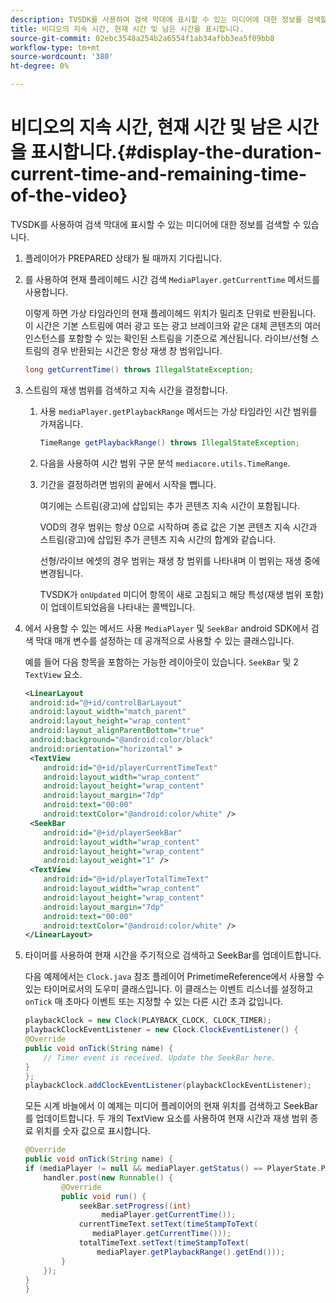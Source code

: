 ```yaml
---
description: TVSDK를 사용하여 검색 막대에 표시할 수 있는 미디어에 대한 정보를 검색할 수 있습니다.
title: 비디오의 지속 시간, 현재 시간 및 남은 시간을 표시합니다.
source-git-commit: 02ebc3548a254b2a6554f1ab34afbb3ea5f09bb8
workflow-type: tm+mt
source-wordcount: '380'
ht-degree: 0%

---
```


# 비디오의 지속 시간, 현재 시간 및 남은 시간을 표시합니다.{#display-the-duration-current-time-and-remaining-time-of-the-video}

TVSDK를 사용하여 검색 막대에 표시할 수 있는 미디어에 대한 정보를 검색할 수 있습니다.

1. 플레이어가 PREPARED 상태가 될 때까지 기다립니다.
1. 를 사용하여 현재 플레이헤드 시간 검색 `MediaPlayer.getCurrentTime` 메서드를 사용합니다.

   이렇게 하면 가상 타임라인의 현재 플레이헤드 위치가 밀리초 단위로 반환됩니다. 이 시간은 기본 스트림에 여러 광고 또는 광고 브레이크와 같은 대체 콘텐츠의 여러 인스턴스를 포함할 수 있는 확인된 스트림을 기준으로 계산됩니다. 라이브/선형 스트림의 경우 반환되는 시간은 항상 재생 창 범위입니다.

   ```java
   long getCurrentTime() throws IllegalStateException;
   ```

1. 스트림의 재생 범위를 검색하고 지속 시간을 결정합니다.
   1. 사용 `mediaPlayer.getPlaybackRange` 메서드는 가상 타임라인 시간 범위를 가져옵니다.

      ```java
      TimeRange getPlaybackRange() throws IllegalStateException;
      ```

   1. 다음을 사용하여 시간 범위 구문 분석 `mediacore.utils.TimeRange`.
   1. 기간을 결정하려면 범위의 끝에서 시작을 뺍니다.

      여기에는 스트림(광고)에 삽입되는 추가 콘텐츠 지속 시간이 포함됩니다.

      VOD의 경우 범위는 항상 0으로 시작하며 종료 값은 기본 콘텐츠 지속 시간과 스트림(광고)에 삽입된 추가 콘텐츠 지속 시간의 합계와 같습니다.

      선형/라이브 에셋의 경우 범위는 재생 창 범위를 나타내며 이 범위는 재생 중에 변경됩니다.

      TVSDK가 `onUpdated` 미디어 항목이 새로 고침되고 해당 특성(재생 범위 포함)이 업데이트되었음을 나타내는 콜백입니다.

1. 에서 사용할 수 있는 메서드 사용 `MediaPlayer` 및 `SeekBar` android SDK에서 검색 막대 매개 변수를 설정하는 데 공개적으로 사용할 수 있는 클래스입니다.

   예를 들어 다음 항목을 포함하는 가능한 레이아웃이 있습니다. `SeekBar` 및 2 `TextView` 요소.

   ```xml
   <LinearLayout 
    android:id="@+id/controlBarLayout" 
    android:layout_width="match_parent" 
    android:layout_height="wrap_content" 
    android:layout_alignParentBottom="true" 
    android:background="@android:color/black" 
    android:orientation="horizontal" > 
    <TextView 
       android:id="@+id/playerCurrentTimeText" 
       android:layout_width="wrap_content" 
       android:layout_height="wrap_content" 
       android:layout_margin="7dp" 
       android:text="00:00" 
       android:textColor="@android:color/white" /> 
    <SeekBar 
       android:id="@+id/playerSeekBar" 
       android:layout_width="wrap_content" 
       android:layout_height="wrap_content" 
       android:layout_weight="1" /> 
    <TextView 
       android:id="@+id/playerTotalTimeText" 
       android:layout_width="wrap_content" 
       android:layout_height="wrap_content" 
       android:layout_margin="7dp" 
       android:text="00:00" 
       android:textColor="@android:color/white" /> 
   </LinearLayout>
   ```

1. 타이머를 사용하여 현재 시간을 주기적으로 검색하고 SeekBar를 업데이트합니다.

   다음 예제에서는 `Clock.java` 참조 플레이어 PrimetimeReference에서 사용할 수 있는 타이머로서의 도우미 클래스입니다. 이 클래스는 이벤트 리스너를 설정하고 `onTick` 매 초마다 이벤트 또는 지정할 수 있는 다른 시간 초과 값입니다.

   ```java
   playbackClock = new Clock(PLAYBACK_CLOCK, CLOCK_TIMER); 
   playbackClockEventListener = new Clock.ClockEventListener() { 
   @Override 
   public void onTick(String name) { 
       // Timer event is received. Update the SeekBar here. 
   } 
   }; 
   playbackClock.addClockEventListener(playbackClockEventListener);
   ```

   모든 시계 바늘에서 이 예제는 미디어 플레이어의 현재 위치를 검색하고 SeekBar를 업데이트합니다. 두 개의 TextView 요소를 사용하여 현재 시간과 재생 범위 종료 위치를 숫자 값으로 표시합니다.

   ```java
   @Override 
   public void onTick(String name) { 
   if (mediaPlayer != null && mediaPlayer.getStatus() == PlayerState.PLAYING) { 
       handler.post(new Runnable() { 
           @Override 
           public void run() { 
               seekBar.setProgress((int)  
                    mediaPlayer.getCurrentTime()); 
               currentTimeText.setText(timeStampToText( 
                  mediaPlayer.getCurrentTime())); 
               totalTimeText.setText(timeStampToText( 
                   mediaPlayer.getPlaybackRange().getEnd())); 
           } 
       }); 
   } 
   }
   ```
